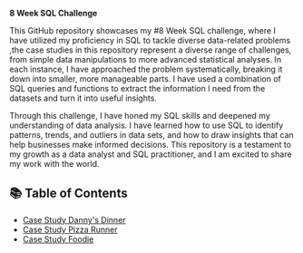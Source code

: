 **8 Week SQL Challenge**

This GitHub repository showcases my #8 Week SQL challenge, where I have utilized my proficiency in SQL to tackle diverse data-related problems ,the case studies in this repository represent a diverse range of challenges, from simple data manipulations to more advanced statistical analyses. In each instance, I have approached the problem systematically, breaking it down into smaller, more manageable parts. I have used a combination of SQL queries and functions to extract the information I need from the datasets and turn it into useful insights.

Through this challenge, I have honed my SQL skills and deepened my understanding of data analysis. I have learned how to use SQL to identify patterns, trends, and outliers in data sets, and how to draw insights that can help businesses make informed decisions. This repository is a testament to my growth as a data analyst and SQL practitioner, and I am excited to share my work with the world.

## 📚 Table of Contents
-  [Case Study Danny's Dinner](https://github.com/iamismaill/Serious-SQL/blob/main/8%20Week%20SQL%20Challenge/Case%20Danny's%20Diner)
-  [Case Study Pizza Runner](https://github.com/iamismaill/Serious-SQL/blob/main/8%20Week%20SQL%20Challenge/Case%20Danny's%20Diner)
-  [Case Study Foodie](https://github.com/iamismaill/Serious-SQL/tree/main/8%20Week%20SQL%20Challenge/Case%20Study%20Foodie%20FI
 )



 


